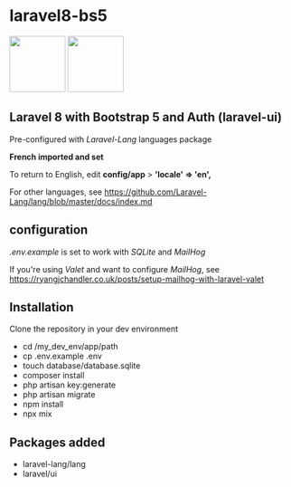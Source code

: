 # laravel8-bs5

<p>
    <img height="99" src="https://laravel.com/img/logomark.min.svg">
    <img height="99" src="https://getbootstrap.com/docs/5.0/assets/brand/bootstrap-logo.svg">
</p>

## Laravel 8 with Bootstrap 5 and Auth (laravel-ui)

Pre-configured with *Laravel-Lang* languages package

__French imported and set__

To return to English, edit __config/app__ > __'locale' => 'en',__

For other languages, see https://github.com/Laravel-Lang/lang/blob/master/docs/index.md

## configuration

*.env.example* is set to work with *SQLite* and *MailHog*

If you're using *Valet* and want to configure *MailHog*, see https://ryangjchandler.co.uk/posts/setup-mailhog-with-laravel-valet

## Installation

Clone the repository in your dev environment

* cd /my_dev_env/app/path
* cp .env.example .env
* touch database/database.sqlite
* composer install
* php artisan key:generate
* php artisan migrate
* npm install
* npx mix

## Packages added

* laravel-lang/lang
* laravel/ui
